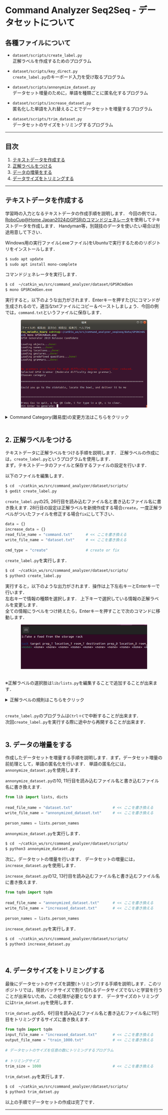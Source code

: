 # Command Analyzer Seq2Seq - データセットについて

## **各種ファイルについて**
- `dataset/scripts/create_label.py`  
    正解ラベルを作成するためのプログラム  

- `dataset/scripts/key_direct.py`  
    `create_label.py`のキーボード入力を受け取るプログラム  

- `dataset/scripts/annonymize_dataset.py`  
    データセット増量のために，単語を種類ごとに匿名化するプログラム  

- `dataset/scripts/increase_dataset.py`  
    匿名化した単語を入れ替えることでデータセットを増量するプログラム  

- `dataset/scripts/trim_dataset.py`  
    データセットのサイズをトリミングするプログラム  

---

## **目次**
1. [テキストデータを作成する](#1-テキストデータを作成する)
2. [正解ラベルをつける](#2-正解ラベルをつける)
3. [データの増量をする](#3-データの増量をする)
4. [データサイズをトリミングする](#4-データサイズをトリミングする)

---

## テキストデータを作成する
学習時の入力となるテキストデータの作成手順を説明します．
今回の例では，[RoboCup@Home Japan2024のGPSRのコマンドジェネレータ](https://github.com/RoboCupAtHomeJP/CommandGenerator)を使用してテキストデータを作成します．
Handyman等，別競技のデータを使いたい場合は別途用意して下さい．

Windows用の実行ファイル(.exeファイル)をUbuntuで実行するためのリポジトリをインストールします．

```bash
$ sudo apt update
$ sudo apt install mono-complete
```

コマンドジェネレータを実行します．
```bash
$ cd  ~/catkin_ws/src/command_analyzer/dataset/GPSRCmdGen
$ mono GPSRCmdGen.exe
```

実行すると，以下のような出力がされます．Enterキーを押すたびにコマンドが生成されるので，適当なtxtファイルにコピー＆ペーストしましょう．今回の例では，`command.txt`というファイルに保存します．

<div align="center"><img src="pictures/実行画面_GPSRCmdGen.png" width="80%"></div><br>

<details><summary> Command Category(難易度)の変更方法はこちらをクリック </summary>

以下のファイルを編集します．
```bash
$ cd  ~/catkin_ws/src/command_analyzer/dataset/GPSRCmdGen/gpsr_grammars/
$ gedit category1.txt
```

category1.txtの211行目を書き換えます．
難易度は，`Easy`，`Moderate`，`High`の3種類です．

```category1.txt
********************************************************************/

; grammar name GPSR Grammar
; grammar tier Moderate     << ここを書き換える
; import common.txt

$Main     = $pmain | $main
$pmain    = $polite $main
```
</details><br>

## 2. 正解ラベルをつける
テキストデータに正解ラベルをつける手順を説明します．
正解ラベルの作成には，`create_label.py`というプログラムを使用します．  
まず，テキストデータのファイルと保存するファイルの設定を行います．

以下のファイルを編集します．
```bash
$ cd  ~/catkin_ws/src/command_analyzer/dataset/scripts/
$ gedit create_label.py
```

`create_label.py`の25, 26行目を読み込むファイル名と書き込むファイル名に書き換えます.
28行目の設定は正解ラベルを新規作成する場合`create`，一度正解ラベルがついたファイルを修正する場合`fix`にして下さい．
```create_label.py
data = {}
increase_data = {}
read_file_name = "command.txt"      # << ここを書き換える
write_file_name = "dataset.txt"     # << ここを書き換える

cmd_type = "create"                 # create or fix
```

`create_label.py`を実行します．
```bash
$ cd  ~/catkin_ws/src/command_analyzer/dataset/scripts/
$ python3 create_label.py
```
実行すると，以下のような出力がされます．操作は上下左右キーとEnterキーで行います．  
左右キーで情報の種類を選択します．
上下キーで選択している情報の正解ラベルを変更します．  
全ての情報にラベルをつけ終えたら，Enterキーを押すことで次のコマンドに移動します．  

<div align="center"><img src="pictures/実行画面_create_label.png" width="80%"></div><br>

※正解ラベルの選択肢は`lib/lists.py`を編集することで追加することが出来ます．

<details><summary> 正解ラベルの規則はこちらをクリック </summary>
※あくまでこの記事の段階での作成者の決めた規則です．競技等の必要性に応じて変更して下さい．

- `find ~ object`という命令について
    - 「名前を教えて」や「一番〇〇な物はどれ？」などの意味を含まない場合は，タスク：`bring`, 目的地：`operator`とする

- `〇〇_table`や`〇〇_chair`について
    - 一律`table`，`chair`として正解ラベルを付与する

- 前置詞`from`について
    - 物体操作の場合は`in`として正解ラベルを付与する
    - 人を対象とする場合は`at`として正解ラベルを付与する

</details><br>

`create_label.py`のプログラムは`Ctrl＋C`で中断することが出来ます．  
次回`create_label.py`を実行する際に途中から再開することが出来ます．  
<br>

## 3. データの増量をする
作成したデータセットを増量する手順を説明します．まず，データセット増量の前処理として，単語の匿名化を行います．
単語の匿名化には，`annonymize_dataset.py`を使用します．

`annonymize_dataset.py`の10, 11行目を読み込むファイル名と書き込むファイル名に書き換えます.
```annonymize_dataset.py
from lib import lists, dicts

read_file_name = "dataset.txt"                  # << ここを書き換える
write_file_name = "annonymized_dataset.txt"     # << ここを書き換える

person_names = lists.person_names
```

`annonymize_dataset.py`を実行します．
```bash
$ cd  ~/catkin_ws/src/command_analyzer/dataset/scripts/
$ python3 annonymize_dataset.py
```

次に，データセットの増量を行います．
データセットの増量には，`increase_dataset.py`を使用します．

`increase_dataset.py`の12, 13行目を読み込むファイル名と書き込むファイル名に書き換えます.
```increase_dataset.py
from tqdm import tqdm

read_file_name = "annonymized_dataset.txt"      # << ここを書き換える
write_file_name = "increased_dataset.txt"       # << ここを書き換える

person_names = lists.person_names
```

`increase_dataset.py`を実行します．
```bash
$ cd  ~/catkin_ws/src/command_analyzer/dataset/scripts/
$ python3 increase_dataset.py
```

<br>

## 4. データサイズをトリミングする
最後にデータセットのサイズを調整(トリミング)する手順を説明します．このリポジトリでは，現状バッチサイズで割り切れるデータサイズでないと学習を行うことが出来ないため，この処理が必要となります．
データサイズのトリミングには`trim_datset.py`を使用します．

`trim_datset.py`の5，6行目を読み込むファイル名と書き込むファイル名に11行目をトリミングするサイズに書き換えます.
```trim_datset.py
from tqdm import tqdm
input_file_name = "increased_dataset.txt"       # << ここを書き換える
output_file_name = "train_1000.txt"             # << ここを書き換える

# データセットのサイズを任意の数にトリミングするプログラム

# トリミングサイズ
trim_size = 1000                                # << ここを書き換える
```

`trim_datset.py`を実行します．
```bash
$ cd  ~/catkin_ws/src/command_analyzer/dataset/scripts/
$ python3 trim_datset.py
```

以上の手順でデータセットの作成は完了です．

---